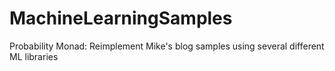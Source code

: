 # MachineLearningSamples
Probability Monad: Reimplement Mike's blog samples using several different ML libraries

